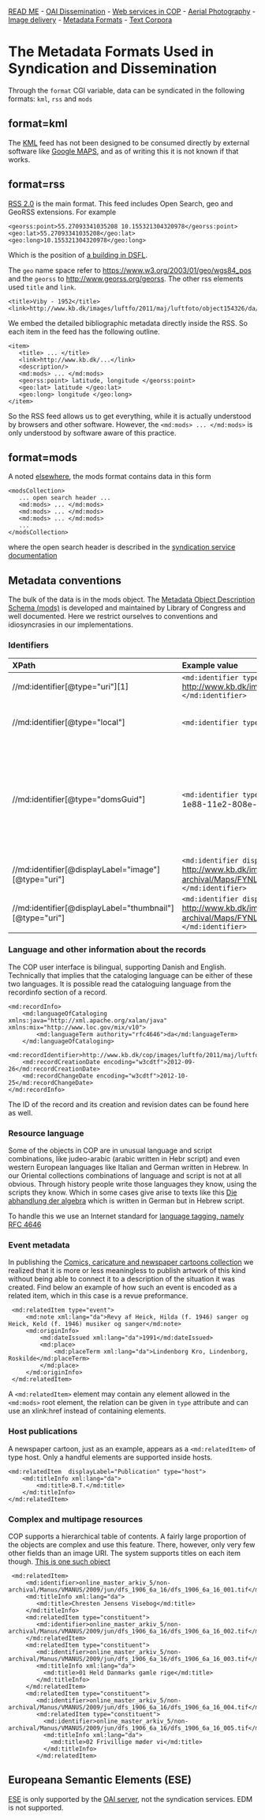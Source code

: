 [READ ME](README.md) - [OAI Dissemination](oai-pmh.md) - [Web services in COP](cop-backend.md) - [Aerial Photography](geographic-data.md) - [Image delivery](image-delivery.md) - [Metadata Formats](metadata-formats.md) - [Text Corpora](text-corpora.md)

# The Metadata Formats Used in Syndication and Dissemination 

Through the `format` CGI variable, data can be syndicated in the
following formats: `kml`, `rss` and `mods`

## format=kml

The [KML](https://developers.google.com/kml/documentation/) feed has
not been designed to be consumed directly by external software like
[Google MAPS](http://maps.google.com/), and as of writing this it is
not known if that works.

## format=rss

[RSS 2.0](https://cyber.harvard.edu/rss/rss.html) is the main
format. This feed includes Open Search, geo and GeoRSS extensions. For
example

```
<georss:point>55.27093341035208 10.155321304320978</georss:point>
<geo:lat>55.27093341035208</geo:lat>
<geo:long>10.155321304320978</geo:long>
```

Which is the position of [a building in
DSFL](http://www.kb.dk/cop/syndication/images/luftfo/2011/maj/luftfoto/object176012/da/).

The `geo` name space refer to https://www.w3.org/2003/01/geo/wgs84_pos
and the `georss` to http://www.georss.org/georss.  The other rss
elements used `title` and `link`.

```
<title>Viby - 1952</title>
<link>http://www.kb.dk/images/luftfo/2011/maj/luftfoto/object154326/da/</link>
```

We embed the detailed bibliographic metadata directly inside the
RSS. So each item in the feed has the following outline.

```
<item>
   <title> ... </title>
   <link>http://www.kb.dk/...</link>
   <description/>
   <md:mods> ... </md:mods>
   <georss:point> latitude, longitude </georss:point>
   <geo:lat> latitude </geo:lat>
   <geo:long> longitude </geo:long>
</item>
```

So the RSS feed allows us to get everything, while it is actually
understood by browsers and other software. However, the `<md:mods>
... </md:mods>` is only understood by software aware of this practice.

## format=mods

A noted [elsewhere](cop-backend.md#syndication-service-formats), the mods format contains data in this form

```
<modsCollection>
   ... open search header ...
   <md:mods> ... </md:mods>
   <md:mods> ... </md:mods>
   <md:mods> ... </md:mods>
   ...
</modsCollection>
``` 

where the open search header is described in the [syndication service
documentation](cop-backend.md#open-search)

## Metadata conventions

The bulk of the data is in the mods object. The [Metadata Object
Description Schema
(mods)](http://www.loc.gov/standards/mods/mods-guidance.html) is
developed and maintained by Library of Congress and well
documented. Here we restrict ourselves to conventions and
idiosyncrasies in our implementations.

### Identifiers


| XPath | Example value | Comment |
|:------|:--------------|:--------|
| //md:identifier[@type="uri"][1] | `<md:identifier type="uri">` http://www.kb.dk/images/billed/2010/okt/billeder/object67582/da/ `</md:identifier>` | URI of the object |
| //md:identifier[@type="local"] | `<md:identifier type="local">` H02165_020.tif `</md:identifier>` | The local ID is usually the objects call number |
| //md:identifier[@type="domsGuid"] | `<md:identifier type="domsGuid">` Uid:dk:kb:doms:2007-01/d651d950-1e88-11e2-808e-0016357f605f `</md:identifier>` | A UUID in any of several formats, but usable for connecting it to the ID used for digital preservation if applicable |
| //md:identifier[@displayLabel="image"][@type="uri"] | `<md:identifier displayLabel="image" type="uri">` http://www.kb.dk/imageService/online_master_arkiv_12/non-archival/Maps/FYNLUFTFOTO/H-serien/H02165/H02165_020.jpg `</md:identifier>` | A fairly high resolution JPG |
| //md:identifier[@displayLabel="thumbnail"][@type="uri"] | `<md:identifier displayLabel="thumbnail" type="uri">` http://www.kb.dk/imageService/w150/h150/online_master_arkiv_12/non-archival/Maps/FYNLUFTFOTO/H-serien/H02165/H02165_020.jpg `</md:identifier>` | URI of a thumbnail |


### Language and other information about the records

The COP user interface is bilingual, supporting Danish and
English. Technically that implies that the cataloging language can be
either of these two languages. It is possible read the cataloguing
language from the recordinfo section of a record.


```
<md:recordInfo>
    <md:languageOfCataloging xmlns:java="http://xml.apache.org/xalan/java" xmlns:mix="http://www.loc.gov/mix/v10">
        <md:languageTerm authority="rfc4646">da</md:languageTerm>
    </md:languageOfCataloging>
    <md:recordIdentifier>http://www.kb.dk/cop/images/luftfo/2011/maj/luftfoto/object154326</md:recordIdentifier>
    <md:recordCreationDate encoding="w3cdtf">2012-09-26</md:recordCreationDate>
    <md:recordChangeDate encoding="w3cdtf">2012-10-25</md:recordChangeDate>
</md:recordInfo>
```

The ID of the record and its creation and revision dates can be found here as well.

### Resource language

Some of the objects in COP are in unusual language and script
combinations, like judeo-arabic (arabic written in Hebr script) and
even western European languages like Italian and German written in
Hebrew. In our Oriental collections combinations of language and
script is not at all obvious. Through history people write those
languages they know, using the scripts they know. Which in some cases
give arise to texts like this [Die abhandlung der
algebra](http://www.kb.dk/manus/judsam/2009/sep/dsh/object28241/en/)
which is written in German but in Hebrew script.

To handle this we use an Internet standard for [language tagging,
namely RFC 4646](https://www.ietf.org/rfc/rfc4646.txt)

### Event metadata

In publishing the [Comics, caricature and newspaper cartoons
collection](http://www.kb.dk/images/billed/2010/okt/billeder/subject2427/da/)
we realized that it is more or less meaningless to publish artwork of
this kind without being able to connect it to a description of the
situation it was created. Find below an example of how such an event
is encoded as a related item, which in this case is a revue preformance.

```
 <md:relatedItem type="event">
     <md:note xml:lang="da">Revy af Heick, Hilda (f. 1946) sanger og Heick, Keld (f. 1946) musiker og sanger</md:note>
     <md:originInfo>
         <md:dateIssued xml:lang="da">1991</md:dateIssued>
         <md:place>
             <md:placeTerm xml:lang="da">Lindenborg Kro, Lindenborg, Roskilde</md:placeTerm>
         </md:place>
     </md:originInfo>
 </md:relatedItem>
```

A `<md:relatedItem>` element may contain any element allowed in the
`<md:mods>` root element, the relation can be given in `type`
attribute and can use an xlink:href instead of containing elements.

### Host publications

A newspaper cartoon, just as an example, appears as a
`<md:relatedItem>` of type host. Only a handful elements are supported
inside hosts.

```
<md:relatedItem  displayLabel="Publication" type="host">
    <md:titleInfo xml:lang="da">
        <md:title>B.T.</md:title>
    </md:titleInfo>
</md:relatedItem>
```

### Complex and multipage resources

COP supports a hierarchical table of contents. A fairly large
proportion of the objects are complex and use this feature. There,
however, only very few other fields than an image URI. The system
supports titles on each item though. [This is one such
object](http://www.kb.dk/cop/syndication/manus/musman/2010/dec/viser/object23942/en/?format=mods)


```
 <md:relatedItem>
     <md:identifier>online_master_arkiv_5/non-archival/Manus/VMANUS/2009/jun/dfs_1906_6a_16/dfs_1906_6a_16_001.tif</md:identifier>
     <md:titleInfo xml:lang="da">
        <md:title>Chresten Jensens Visebog</md:title>
     </md:titleInfo>
     <md:relatedItem type="constituent">
        <md:identifier>online_master_arkiv_5/non-archival/Manus/VMANUS/2009/jun/dfs_1906_6a_16/dfs_1906_6a_16_002.tif</md:identifier>
     </md:relatedItem>
     <md:relatedItem type="constituent">
        <md:identifier>online_master_arkiv_5/non-archival/Manus/VMANUS/2009/jun/dfs_1906_6a_16/dfs_1906_6a_16_003.tif</md:identifier>
        <md:titleInfo xml:lang="da">
          <md:title>01 Held Danmarks gamle rige</md:title>
        </md:titleInfo>
     </md:relatedItem>
     <md:relatedItem type="constituent">
        <md:identifier>online_master_arkiv_5/non-archival/Manus/VMANUS/2009/jun/dfs_1906_6a_16/dfs_1906_6a_16_004.tif</md:identifier>
        <md:relatedItem type="constituent">
          <md:identifier>online_master_arkiv_5/non-archival/Manus/VMANUS/2009/jun/dfs_1906_6a_16/dfs_1906_6a_16_005.tif</md:identifier>
          <md:titleInfo xml:lang="da">
            <md:title>02 Frivillige møder vi</md:title>
          </md:titleInfo>
        </md:relatedItem>
```

## Europeana Semantic Elements (ESE)

[ESE](http://pro.europeana.eu/page/ese-documentation) is only
supported by the [OAI server](README.md#dissemination-of-metadata),
not the syndication services. EDM is not supported.


